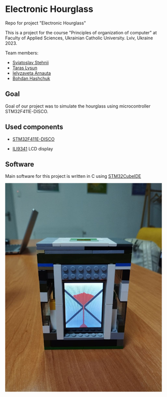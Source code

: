 # Electronic Hourglass
Repo for project "Electronic Hourglass"

This is a project for the course "Principles of organization of computer" at Faculty of Applied Sciences, Ukrainian Catholic University. Lviv, Ukraine 2023.

Team members:
- [Sviatoslav Stehnii]( https://github.com/sviatoweb)
- [Taras Lysun](https://github.com/taraslysun)
- [Ielyzaveta Arnauta](https://github.com/lizaArnauta)
- [Bohdan Hashchuk](https://github.com/gashchukk)


## Goal
Goal of our project was to simulate the hourglass using microcontroller STM32F411E-DISCO.

## Used components
- [STM32F411E-DISCO](https://www.st.com/en/evaluation-tools/32f411ediscovery.html)

- [ILI9341](https://cdn-shop.adafruit.com/datasheets/ILI9341.pdf) LCD display

## Software
Main software for this project is written in C using [STM32CubeIDE](https://www.st.com/en/development-tools/stm32cubeide.html)


![Alt text](photo_2023-12-28_09-59-18.jpg)